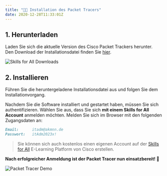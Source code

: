```yaml
---
title: "👨‍🔧 Installation des Packet Tracers"
date: 2020-12-28T11:33:01Z
---
```


## 1. Herunterladen
Laden Sie sich die aktuelle Version des Cisco Packet Trackers herunter.  
Den Download der Installationsdatei finden Sie [hier](https://skillsforall.com/resources/lab-downloads).

![Skills for All Downloads](/itadm/images/skillsforall_downloads.png)

## 2. Installieren
Führen Sie die heruntergeladene Installationsdatei aus und folgen Sie dem Installationvorgang.

Nachdem Sie die Software installiert und gestartet haben, müssen Sie sich authentifizieren. Wählen Sie aus, dass Sie sich **mit einem Skills for All Account** anmelden möchten. Melden Sie sich im Browser mit den folgenden Zugangsdaten an:

```markdown
Email:      itadm@akmnn.de  
Passwort:   itAdm2023x!
```
> Sie können sich auch kostenlos einen eigenen Account auf der [Skills for All](https://skillsforall.com/) E-Learning Platform von Cisco erstellen.

**Nach erfolgreicher Anmeldung ist der Packet Tracer nun einsatzbereit! 🎉**

![Packet Tracer Demo](/itadm/images/pt_demo.png)